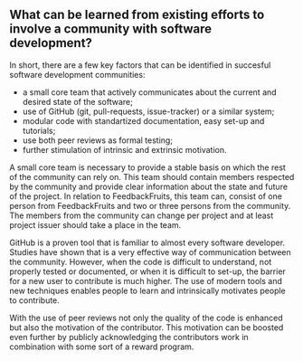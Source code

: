 ## What can be learned from existing efforts to involve a community with software development?
In short, there are a few key factors that can be identified in succesful software development communities:
- a small core team that actively communicates about the current and desired state of the software;
- use of GitHub (git, pull-requests, issue-tracker) or a similar system;
- modular code with standartized documentation, easy set-up and tutorials;
- use both peer reviews as formal testing;
- further stimulation of intrinsic and extrinsic motivation.

A small core team is necessary to provide a stable basis on which the rest of the community can rely on. This team should contain members respected by the community and provide clear information about the state and future of the project. In relation to FeedbackFruits, this team can, consist of one person from FeedbackFruits and two or three persons from the community. The members from the community can change per project and at least project issuer should take a place in the team.

GitHub is a proven tool that is familiar to almost every software developer. Studies have shown that is a very effective way of communication between the community. However, when the code is difficult to understand, not properly tested or documented, or when it is difficult to set-up, the barrier for a new user to contribute is much higher. The use of modern tools and new techniques enables people to learn and intrinsically motivates people to contribute.

With the use of peer reviews not only the quality of the code is enhanced but also the motivation of the contributor. This motivation can be boosted even further by publicly acknowledging the contributors work in combination with some sort of a reward program. 